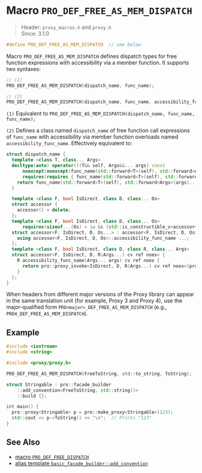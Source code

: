 # Macro `PRO_DEF_FREE_AS_MEM_DISPATCH`

> Header: `proxy_macros.h` and `proxy.h`  
> Since: 3.1.0

```cpp
#define PRO_DEF_FREE_AS_MEM_DISPATCH  // see below
```

Macro `PRO_DEF_FREE_AS_MEM_DISPATCH` defines dispatch types for free function expressions with accessibility via a member function. It supports two syntaxes:

```cpp
// (1)
PRO_DEF_FREE_AS_MEM_DISPATCH(dispatch_name, func_name);

// (2)
PRO_DEF_FREE_AS_MEM_DISPATCH(dispatch_name, func_name, accessibility_func_name);
```

`(1)` Equivalent to `PRO_DEF_FREE_AS_MEM_DISPATCH(dispatch_name, func_name, func_name);`

`(2)` Defines a class named `dispatch_name` of free function call expressions of `func_name` with accessibility via member function overloads named `accessibility_func_name`. Effectively equivalent to:

```cpp
struct dispatch_name {
  template <class T, class... Args>
  decltype(auto) operator()(T&& self, Args&&... args) const
      noexcept(noexcept(func_name(std::forward<T>(self), std::forward<Args>(args)...)))
      requires(requires { func_name(std::forward<T>(self), std::forward<Args>(args)...); }) {
    return func_name(std::forward<T>(self), std::forward<Args>(args)...);
  }

  template <class F, bool IsDirect, class D, class... Os>
  struct accessor {
    accessor() = delete;
  };
  template <class F, bool IsDirect, class D, class... Os>
      requires(sizeof...(Os) > 1u && (std::is_constructible_v<accessor<F, IsDirect, D, Os>> && ...))
  struct accessor<F, IsDirect, D, Os...> : accessor<F, IsDirect, D, Os>... {
    using accessor<F, IsDirect, D, Os>::accessibility_func_name ...;
  };
  template <class F, bool IsDirect, class D, class R, class... Args>
  struct accessor<F, IsDirect, D, R(Args...) cv ref noex> {
    R accessibility_func_name(Args... args) cv ref noex {
      return pro::proxy_invoke<IsDirect, D, R(Args...) cv ref noex>(pro::access_proxy<F>(std::forward<accessor cv ref>(*this)), std::forward<Args>(args)...);
    }
  };
}
```

When headers from different major versions of the Proxy library can appear in the same translation unit (for example, Proxy 3 and Proxy 4), use the major-qualified form `PRO<major>_DEF_FREE_AS_MEM_DISPATCH` (e.g., `PRO4_DEF_FREE_AS_MEM_DISPATCH`).

## Example

```cpp
#include <iostream>
#include <string>

#include <proxy/proxy.h>

PRO_DEF_FREE_AS_MEM_DISPATCH(FreeToString, std::to_string, ToString);

struct Stringable : pro::facade_builder
    ::add_convention<FreeToString, std::string()>
    ::build {};

int main() {
  pro::proxy<Stringable> p = pro::make_proxy<Stringable>(123);
  std::cout << p->ToString() << "\n";  // Prints "123"
}
```

## See Also

- [macro `PRO_DEF_FREE_DISPATCH`](PRO_DEF_FREE_DISPATCH.md)
- [alias template `basic_facade_builder::add_convention`](basic_facade_builder/add_convention.md)
